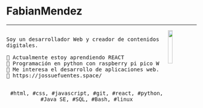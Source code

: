 # FabianMendez
---
<p>
  <img src="./ico.gif" align="right" width="15%"/>
  <samp>
    <br>Soy un desarrollador Web y creador de contenidos digitales.
    <br>
    <br>🔹 Actualmente estoy aprendiendo REACT
    <br>🔹 Programación en python con raspberry pi pico W
    <br>🔹 Me interesa el desarrollo de aplicaciones web.
    <br>🔹 https://jossuefuentes.space/
    </samp>
   <br>
  <br>
  <p align="center">
    <samp>
      #html, #css, #javascript, #git, #react, #python, #Java SE, #SQL, #Bash, #linux
     </samp>
    <br>
  </p>
  
</p>
